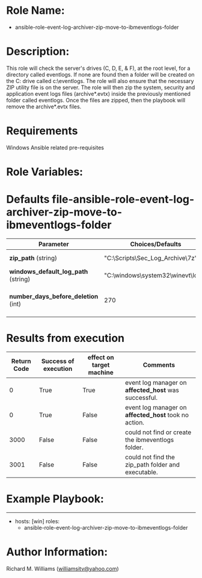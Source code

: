 # Role Name:
- ansible-role-event-log-archiver-zip-move-to-ibmeventlogs-folder

# Description:
This role will check the server's drives (C, D, E, & F), at the root level, for
a directory called eventlogs.   If none are found then a folder will be
created on the C: drive called c:\\eventlogs.   The role will also ensure
that the necessary ZIP utility file is on the server.  The role will then zip
the system, security and application event logs files (archive*.evtx) inside the
previously mentioned folder called eventlogs.   Once the files are zipped,
then the playbook will remove the archive*.evtx files.

# Requirements
Windows Ansible related pre-requisites

# Role Variables:
# Defaults file-ansible-role-event-log-archiver-zip-move-to-ibmeventlogs-folder

Parameter | Choices/Defaults|Comments
----------|-----------------|--------
__zip_path__  (string)|"C:\\Scripts\\Sec_Log_Archive\\7z"|default zip path
__windows_default_log_path__ (string)|"C:\\windows\\system32\\winevt\\logs"|default log path
__number_days_before_deletion__ (int) |270|# of days old before it will delete file

# Results from execution

Return Code | Success of execution| effect on target machine | Comments
----------|-----------------|--------|---------
0 | True | True | event log manager on __affected_host__  was successful.
0 | True | False | event log manager on  __affected_host__ took no action.
3000 | False | False | could not find or create the ibmeventlogs folder.
3001 | False | False | could not find the zip_path folder and executable.


# Example Playbook:
---
 - hosts: [win]
   roles:
   - ansible-role-event-log-archiver-zip-move-to-ibmeventlogs-folder


# Author Information:
Richard M. Williams (williamsitv@yahoo.com)
